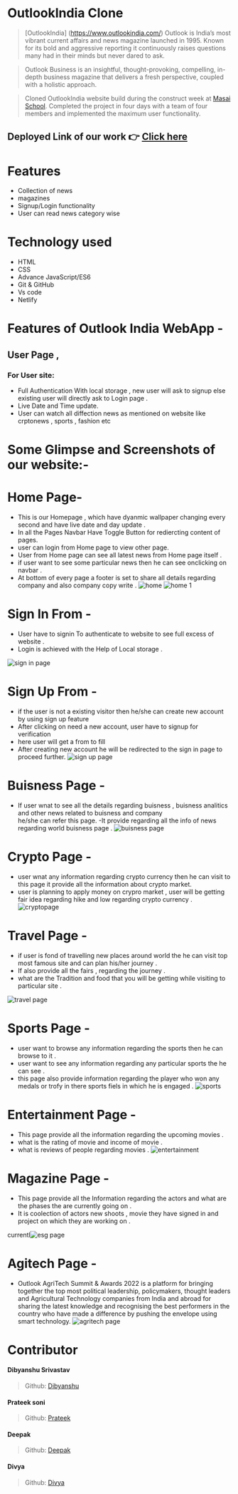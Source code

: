 

# OutlookIndia Clone

> [OutlookIndia] (https://www.outlookindia.com/) Outlook is India’s most vibrant current affairs and news magazine launched in 1995. Known for its bold and aggressive reporting it continuously raises questions many had in their minds but never dared to ask.

> Outlook Business is an insightful, thought-provoking, compelling, in-depth business magazine that delivers a fresh perspective, coupled with a holistic approach.

> Cloned OutlookIndia website build during the construct week at [Masai School](https://masaischool.com/). Completed the project in four days with a team of four members and implemented the maximum user functionality.

## Deployed Link of our work 👉 [Click here](https://outlook-india-clone.netlify.app/)




# Features

- Collection of news
- magazines
- Signup/Login functionality
- User can read news category wise


# Technology used 

- HTML
- CSS
- Advance JavaScript/ES6
- Git & GitHub
- Vs code
- Netlify 

# Features of Outlook India WebApp -
## User Page ,
### For User site:
- Full Authentication With local storage  , new user will ask to signup else existing user will directly ask to  Login page .
- Live Date and Time update.
- User can watch all diffection news as mentioned on website like crptonews , sports , fashion etc


# Some Glimpse and Screenshots of our website:-

# Home Page-
- This is our Homepage , which have dyanmic wallpaper changing every second and have live date and day update .
- In all the Pages Navbar Have Toggle Button for rediercting content of pages.
- user can login from Home page to view other page.
- User from Home page can see all latest news from Home page itself .
- if user want to see some particular news then he can see onclicking on navbar .
- At bottom of every page a footer is set to share all details regarding company and also company copy write .
![home](https://user-images.githubusercontent.com/105915891/212826119-9c4faf82-92ba-4bb6-996f-9fbff9bf29eb.PNG)
![home 1](https://user-images.githubusercontent.com/105915891/212826127-627fd850-71d6-4fd5-ba5d-93c579169116.PNG)



# Sign In From -
- User have to signin To authenticate to website to see full excess of website .
- Login is achieved with the Help of Local storage .

![sign in page](https://user-images.githubusercontent.com/105915891/212821367-78b4930b-f559-4711-bc17-2b5415c79734.PNG)


# Sign Up From -
- if the user is not a existing visitor then he/she can create new account by using sign up feature
- After clicking on need a new account, user have to signup for verification 
- here user will get a from to fill
- After creating new account he will be redirected to the sign in  page to proceed further.
![sign up page](https://user-images.githubusercontent.com/105915891/212820311-d37ee2d9-8fbd-4bdd-8a11-517986ee5a9b.PNG)


# Buisness Page  -
- If user wnat to see all the details regarding buisness , buisness analitics and other news related to buisness and company  
  he/she can refer this page.
-It provide regarding all the info of news regarding world buisness page .
![buisness page](https://user-images.githubusercontent.com/105915891/212827464-f3c80aba-ae61-4789-a54c-d129264d4447.PNG)

# Crypto Page   -
-  user wnat any information regarding crypto currency then he can visit to this page it provide all the information about crypto market.
-  user is planning to apply money on crypro market , user will be getting fair idea regarding hike and low regarding crypto currency .
![cryptopage](https://user-images.githubusercontent.com/105915891/212828599-abb729ec-525c-4907-a574-7514aab09db9.PNG)


# Travel Page  -
-  if user is fond of travelling new places around world the he can visit top most famous site and can plan his/her journey .
-  If also provide all the fairs , regarding the journey .
-  what are the Tradition and food that you will be getting while visiting to particular site .

![travel page](https://user-images.githubusercontent.com/105915891/212829209-7a0b7361-464f-4802-a15e-16022e15a8d9.PNG)

# Sports Page  -
- user want to browse any information regarding the sports then he can browse to it .
- user want to see any information regarding any particular sports the he can see .
- this page also provide information regarding the player who won any medals or trofy in there sports fiels in which he is engaged .
![sports](https://user-images.githubusercontent.com/105915891/212830106-84b1fbce-712c-4647-a3e7-4c702da697ab.PNG)

# Entertainment Page  -
- This page provide all the information regarding the upcoming movies .
- what is the rating of movie and income of movie .
- what is reviews of people regarding movies .
![entertainment](https://user-images.githubusercontent.com/105915891/212830804-de2818b7-4471-48d3-857a-70d0d03456da.PNG)

# Magazine Page  -
- This page provide all the Information regarding the actors and what are the phases the are currently going on .
- It is coolection of actors new shoots , movie they have signed in and project on which they are 
 working on .
 
currentl![esg page](https://user-images.githubusercontent.com/105915891/212831923-e7a4bf33-6f60-45bd-9e88-34281619fa21.PNG)

# Agitech Page  -
- Outlook AgriTech Summit & Awards 2022 is a platform for bringing together the top most political leadership, policymakers, thought
leaders and Agricultural Technology companies from India and abroad for sharing the latest knowledge and recognising the best
performers in the country who have made a difference by pushing the envelope using smart technology.
![agritech page](https://user-images.githubusercontent.com/105915891/212832135-803b9432-428a-4a38-b8b5-f73dee6462b5.PNG)


# Contributor
#### Dibyanshu Srivastav
> Github: [Dibyanshu](https://github.com/sdibyanshu) 

#### Prateek soni
> Github: [Prateek](https://github.com/PRATEEK9425) 

#### Deepak
> Github: [Deepak](https://github.com/dkp041297) 

#### Divya
> Github: [Divya](https://github.com/Divya1327) 




